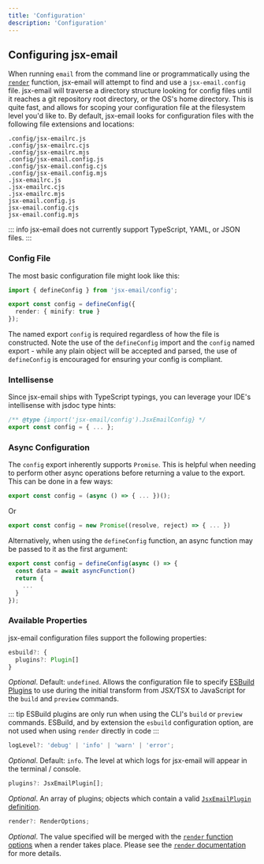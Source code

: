 ```yaml
---
title: 'Configuration'
description: 'Configuration'
---
```


## Configuring jsx-email

When running `email` from the command line or programmatically using the [`render`](/docs/core/render) function, jsx-email will attempt to find and use a `jsx-email.config` file. jsx-email will traverse a directory structure looking for config files until it reaches a git repository root directory, or the OS's home directory. This is quite fast, and allows for scoping your configuration file at the filesystem level you'd like to. By default, jsx-email looks for configuration files with the following file extensions and locations:

```
.config/jsx-emailrc.js
.config/jsx-emailrc.cjs
.config/jsx-emailrc.mjs
.config/jsx-email.config.js
.config/jsx-email.config.cjs
.config/jsx-email.config.mjs
.jsx-emailrc.js
.jsx-emailrc.cjs
.jsx-emailrc.mjs
jsx-email.config.js
jsx-email.config.cjs
jsx-email.config.mjs
```

::: info
jsx-email does not currently support TypeScript, YAML, or JSON files.
:::

### Config File

The most basic configuration file might look like this:

```ts
import { defineConfig } from 'jsx-email/config';

export const config = defineConfig({
  render: { minify: true }
});
```

The named export `config` is required regardless of how the file is constructed. Note the use of the `defineConfig` import and the `config` named export - while any plain object will be accepted and parsed, the use of `defineConfig` is encouraged for ensuring your config is compliant.

### Intellisense

Since jsx-email ships with TypeScript typings, you can leverage your IDE's intellisense with jsdoc type hints:

```ts
/** @type {import('jsx-email/config').JsxEmailConfig} */
export const config = { ... };
```

### Async Configuration

The `config` export inherently supports `Promise`. This is helpful when needing to perform other async operations before returning a value to the export. This can be done in a few ways:

```ts
export const config = (async () => { ... })();
```

Or

```ts
export const config = new Promise((resolve, reject) => { ... })
```

Alternatively, when using the `defineConfig` function, an async function may be passed to it as the first argument:

```ts
export const config = defineConfig(async () => {
  const data = await asyncFunction()
  return {
    ...
  }
});
```

### Available Properties

jsx-email configuration files support the following properties:

```ts
esbuild?: {
  plugins?: Plugin[]
}
```

_Optional_. Default: `undefined`. Allows the configuration file to specify [ESBuild Plugins](https://esbuild.github.io/plugins) to use during the initial transform from JSX/TSX to JavaScript for the `build` and `preview` commands.

::: tip
ESBuild plugins are only run when using the CLI's `build` or `preview` commands. ESBuild, and by extension the `esbuild` configuration option, are not used when using `render` directly in code
:::

```ts
logLevel?: 'debug' | 'info' | 'warn' | 'error';
```

_Optional_. Default: `info`. The level at which logs for jsx-email will appear in the terminal / console.

```ts
plugins?: JsxEmailPlugin[];
```

_Optional_. An array of plugins; objects which contain a valid [`JsxEmailPlugin` definition](/docs/core/plugins).

```ts
render?: RenderOptions;
```

_Optional_. The value specified will be merged with the [`render` function options](https://jsx.email/docs/core/render#method-options) when a render takes place. Please see the [`render` documentation](https://jsx.email/docs/core/render#method-options) for more details.

